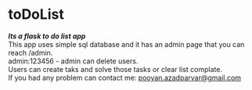 # toDoList
***Its a flask to do list app*** <br />
This app uses simple sql database and it has an admin page that you can reach /admin. <br />
admin:123456 - admin can delete users.<br />
Users can create taks and solve those tasks or clear list complate.<br />
If you had any problem can contact me: pooyan.azadparvar@gmail.com

